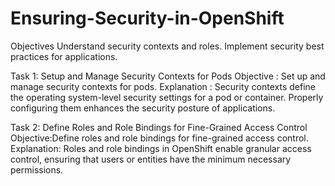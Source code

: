 # Ensuring-Security-in-OpenShift
Objectives
Understand security contexts and roles.
Implement security best practices for applications.

Task 1: Setup and Manage Security Contexts for Pods
Objective : Set up and manage security contexts for pods.
Explanation : Security contexts define the operating system-level security settings for a pod or container. Properly configuring them enhances the security posture of applications.

Task 2: Define Roles and Role Bindings for Fine-Grained Access Control
Objective:Define roles and role bindings for fine-grained access control.
Explanation: Roles and role bindings in OpenShift enable granular access control, ensuring that users or entities have the minimum necessary permissions.
